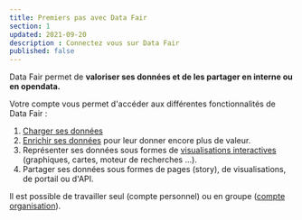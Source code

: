 ```yaml
---
title: Premiers pas avec Data Fair
section: 1
updated: 2021-09-20
description : Connectez vous sur Data Fair
published: false
---
```


Data Fair permet de **valoriser ses données et de les partager en interne ou en opendata.**

Votre compte vous permet d'accéder aux différentes fonctionnalités de Data Fair :

1. [Charger ses données](./user-guide-backoffice/datasets)
2. [Enrichir ses données](./user-guide-backoffice/enrichment) pour leur donner encore plus de valeur.
3. Représenter ses données sous formes de [visualisations interactives](./user-guide-backoffice/reuses) (graphiques, cartes, moteur de recherches ...).
4. Partager ses données sous formes de pages (story), de visualisations, de portail ou d'API.  

<p>
</p>

Il est possible de travailler seul (compte personnel) ou en groupe ([compte organisation](./user-guide-backoffice/organisation)).
